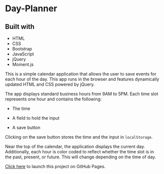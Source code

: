 # Day-Planner

## Built with
* HTML
* CSS
* Bootstrap
* JavaScript
* jQuery
* Moment.js

This is a simple calendar application that allows the user to save events for each hour of the day. This app runs in the browser and features dynamically updated HTML and CSS powered by jQuery.

The app displays standard business hours from 9AM to 5PM. Each time slot represents one hour and contains the following:

* The time

* A field to hold the input

* A save button

Clicking on the save button stores the time and the input in `localStorage`.

Near the top of the calendar, the application displays the current day. Additionally, each hour is color coded to reflect whether the time slot is in the past, present, or future. This will change depending on the time of day.

[Click here](https://iskona.github.io/Day-Planner/) to launch this project on GitHub Pages.